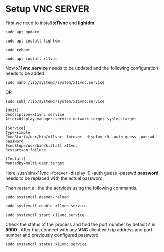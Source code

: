 # Setup VNC SERVER

First we need to install **x11vnc** and **lightdm**

```
sudo apt update
```

```
sudo apt install lightdm
```

```
sudo reboot
```

```
sudo apt install x11vnc
```

Now **x11vnc.service** needs to be updated and the following configuration needs to be added

```
sudo nano /lib/systemd/system/x11vnc.service
```

OR

```
sudo subl /lib/systemd/system/x11vnc.service
```

```
[Unit]
Description=x11vnc service
After=display-manager.service network.target syslog.target

[Service]
Type=simple
ExecStart=/usr/bin/x11vnc -forever -display :0 -auth guess -passwd password
ExecStop=/usr/bin/killall x11vnc
Restart=on-failure

[Install]
WantedBy=multi-user.target
```

Here, /usr/bin/x11vnc -forever -display :0 -auth guess -passwd **password** needs to be replaced with the actual password.

Then restart all the the services using the following commands.

```
sudo systemctl daemon-reload
```

```
sudo systemctl enable x11vnc.service
```

```
sudo systemctl start x11vnc.service
```

Check the status of the process and find the port number by default it is **5900** .
After that connect with any **VNC** client with ip address and port number and previously configured password

```
sudo systemctl status x11vnc.service
```

